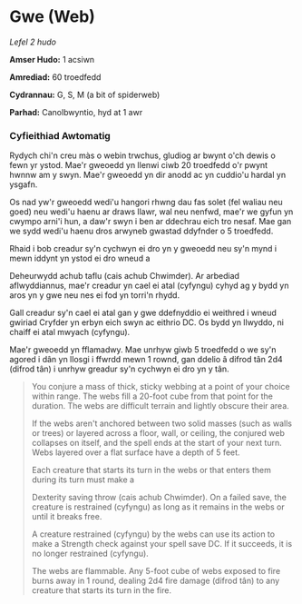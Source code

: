 # Gwe (Web)

*Lefel 2 hudo*

**Amser Hudo:** 1 acsiwn

**Amrediad:** 60 troedfedd

**Cydrannau:** G, S, M (a bit of spiderweb)

**Parhad:** Canolbwyntio, hyd at 1 awr

### Cyfieithiad Awtomatig

Rydych chi'n creu màs o webin trwchus, gludiog ar bwynt o'ch dewis o fewn yr ystod. Mae'r gweoedd yn llenwi ciwb 20 troedfedd o'r pwynt hwnnw am y swyn. Mae'r gweoedd yn dir anodd ac yn cuddio'u hardal yn ysgafn.

Os nad yw'r gweoedd wedi'u hangori rhwng dau fas solet (fel waliau neu goed) neu wedi'u haenu ar draws llawr, wal neu nenfwd, mae'r we gyfun yn cwympo arni'i hun, a daw'r swyn i ben ar ddechrau eich tro nesaf. Mae gan we sydd wedi'u haenu dros arwyneb gwastad ddyfnder o 5 troedfedd.

Rhaid i bob creadur sy'n cychwyn ei dro yn y gweoedd neu sy'n mynd i mewn iddynt yn ystod ei dro wneud a

Deheurwydd achub taflu (cais achub Chwimder). Ar arbediad aflwyddiannus, mae'r creadur yn cael ei atal (cyfyngu) cyhyd ag y bydd yn aros yn y gwe neu nes ei fod yn torri'n rhydd.

Gall creadur sy'n cael ei atal gan y gwe ddefnyddio ei weithred i wneud gwiriad Cryfder yn erbyn eich swyn ac eithrio DC. Os bydd yn llwyddo, ni chaiff ei atal mwyach (cyfyngu).

Mae'r gweoedd yn fflamadwy. Mae unrhyw giwb 5 troedfedd o we sy'n agored i dân yn llosgi i ffwrdd mewn 1 rownd, gan ddelio â difrod tân 2d4 (difrod tân) i unrhyw greadur sy'n cychwyn ei dro yn y tân.

>  You conjure a mass of thick, sticky webbing at a point of your choice within range. The webs fill a 20-foot cube from that point for the duration. The webs are difficult terrain and lightly obscure their area.
>  
>  If the webs aren't anchored between two solid masses (such as walls or trees) or layered across a floor, wall, or ceiling, the conjured web collapses on itself, and the spell ends at the start of your next turn. Webs layered over a flat surface have a depth of 5 feet.
>  
>  Each creature that starts its turn in the webs or that enters them during its turn must make a
>  
>  Dexterity saving throw (cais achub Chwimder). On a failed save, the creature is restrained (cyfyngu) as long as it remains in the webs or until it breaks free.
>  
>  A creature restrained (cyfyngu) by the webs can use its action to make a Strength check against your spell save DC. If it succeeds, it is no longer restrained (cyfyngu).
>  
>  The webs are flammable. Any 5-foot cube of webs exposed to fire burns away in 1 round, dealing 2d4 fire damage (difrod tân) to any creature that starts its turn in the fire.